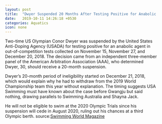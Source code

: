 ```yaml
---
layout: post
title:  "Dwyer Suspended 20 Months After Testing Positive for Anabolic Agent; Announces Retirement"
date:   2019-10-11 14:26:18 +0530
categories: Aquatics
icon: none
---
```


 Two-time US Olympian Conor Dwyer was suspended by the United States Anti-Doping Agency (USADA) for testing positive for an anabolic agent in out-of-competition tests collected on November 15, November 27, and December 20, 2018. The decision came from an independent three-member panel of the American Arbitration Association (AAA), who determined Dwyer, 30, should receive a 20-month suspension.

Dwyer’s 20-month period of ineligibility started on December 21, 2018, which would explain why he had to withdraw from the 2019 World Championship team this year without explanation. The timing suggests USA Swimming must have known about the case before Gwangju but said nothing, drawing parallels to Swimming Australia and Shayna Jack.

He will not be eligible to swim at the 2020 Olympic Trials since his suspension will cede in August 2020, ruling out his chances at a third Olympic berth.
source:[Swimming World Magazine](https://www.swimmingworldmagazine.com/news/conor-dwyer-suspended-20-months-after-testing-positive-for-anabolic-agent-out-of-olympic-trials)
